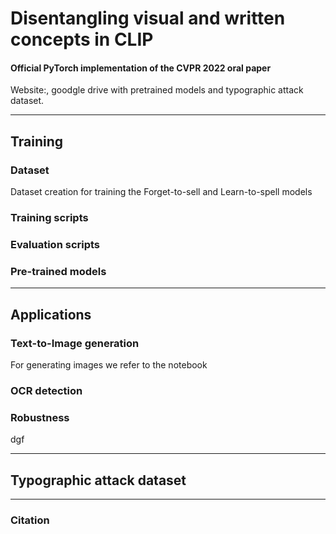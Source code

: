 # Disentangling visual and written concepts in CLIP 
#### Official PyTorch implementation of the CVPR 2022 oral paper
Website:, goodgle drive with pretrained models and typographic attack dataset. 


---
## Training 
### Dataset
Dataset creation for training the Forget-to-sell and Learn-to-spell models
### Training scripts

### Evaluation scripts

### Pre-trained models

---
## Applications
### Text-to-Image generation
For generating images we refer to the notebook
### OCR detection
### Robustness
dgf  

----------- 

## Typographic attack dataset

----

### Citation



